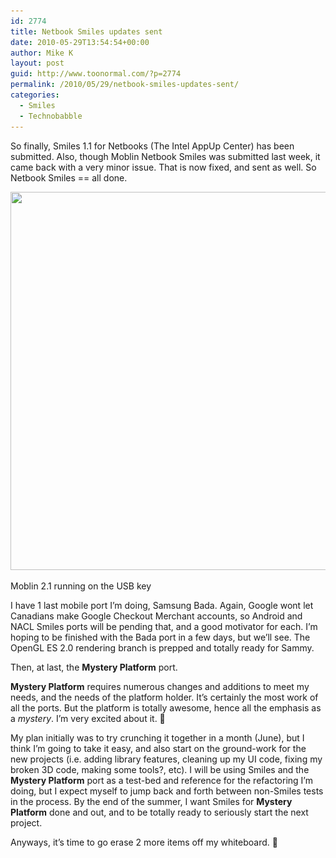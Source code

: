 ```yaml
---
id: 2774
title: Netbook Smiles updates sent
date: 2010-05-29T13:54:54+00:00
author: Mike K
layout: post
guid: http://www.toonormal.com/?p=2774
permalink: /2010/05/29/netbook-smiles-updates-sent/
categories:
  - Smiles
  - Technobabble
---
```

So finally, Smiles 1.1 for Netbooks (The Intel AppUp Center) has been submitted. Also, though Moblin Netbook Smiles was submitted last week, it came back with a very minor issue. That is now fixed, and sent as well. So Netbook Smiles == all done.

<div id="attachment_2771" style="max-width: 650px" class="wp-caption aligncenter">
  <a href="/wp-content/uploads/2010/05/NetbookSmiles.jpg"><img src="/wp-content/uploads/2010/05/NetbookSmiles-640x605.jpg" alt="" title="NetbookSmiles" width="640" height="605" class="size-large wp-image-2771" srcset="/wp-content/uploads/2010/05/NetbookSmiles-640x605.jpg 640w, /wp-content/uploads/2010/05/NetbookSmiles-450x425.jpg 450w, /wp-content/uploads/2010/05/NetbookSmiles.jpg 889w" sizes="(max-width: 640px) 100vw, 640px" /></a>
  
  <p class="wp-caption-text">
    Moblin 2.1 running on the USB key
  </p>
</div>

I have 1 last mobile port I&#8217;m doing, Samsung Bada. Again, Google wont let Canadians make Google Checkout Merchant accounts, so Android and NACL Smiles ports will be pending that, and a good motivator for each. I&#8217;m hoping to be finished with the Bada port in a few days, but we&#8217;ll see. The OpenGL ES 2.0 rendering branch is prepped and totally ready for Sammy.

Then, at last, the **Mystery Platform** port.

**Mystery Platform** requires numerous changes and additions to meet my needs, and the needs of the platform holder. It&#8217;s certainly the most work of all the ports. But the platform is totally awesome, hence all the emphasis as a _mystery_. I&#8217;m very excited about it. 🙂

My plan initially was to try crunching it together in a month (June), but I think I&#8217;m going to take it easy, and also start on the ground-work for the new projects (i.e. adding library features, cleaning up my UI code, fixing my broken 3D code, making some tools?, etc). I will be using Smiles and the **Mystery Platform** port as a test-bed and reference for the refactoring I&#8217;m doing, but I expect myself to jump back and forth between non-Smiles tests in the process. By the end of the summer, I want Smiles for **Mystery Platform** done and out, and to be totally ready to seriously start the next project.

Anyways, it&#8217;s time to go erase 2 more items off my whiteboard. 🙂